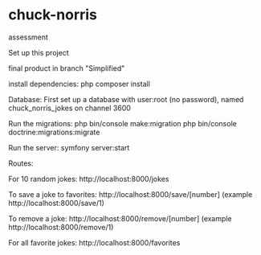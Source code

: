 # chuck-norris
assessment

Set up this project

final product in branch "Simplified"

install dependencies:
php composer install

Database:
First set up a database with user:root (no password),
named chuck_norris_jokes on channel 3600 

Run the migrations:
php bin/console make:migration
php bin/console doctrine:migrations:migrate

Run the server:
symfony server:start

Routes:

For 10 random jokes:
http://localhost:8000/jokes

To save a joke to favorites:
http://localhost:8000/save/[number]
(example http://localhost:8000/save/1)

To remove a joke:
http://localhost:8000/remove/[number]
(example http://localhost:8000/remove/1)

For all favorite jokes:
http://localhost:8000/favorites
